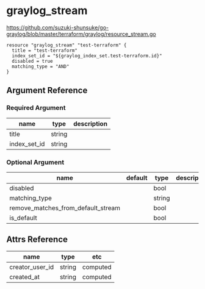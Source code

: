 # graylog_stream

https://github.com/suzuki-shunsuke/go-graylog/blob/master/terraform/graylog/resource_stream.go

```hcl
resource "graylog_stream" "test-terraform" {
  title = "test-terraform"
  index_set_id = "${graylog_index_set.test-terraform.id}"
  disabled = true
  matching_type = "AND"
}
```

## Argument Reference

### Required Argument

name | type | description
--- | --- | ---
title | string |
index_set_id | string |

### Optional Argument

name | default | type | description
--- | --- | --- | ---
disabled | | bool |
matching_type | | string |
remove_matches_from_default_stream | | bool |
is_default | | bool |

## Attrs Reference

name | type | etc
--- | --- | ---
creator_user_id | string | computed
created_at | string | computed

